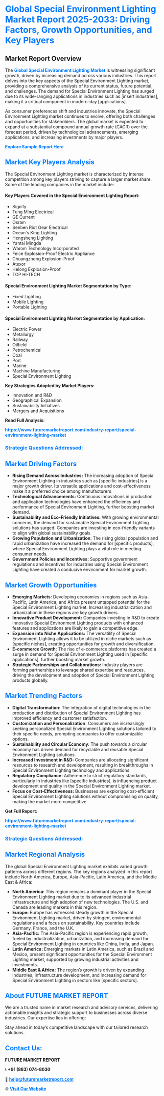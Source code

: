 <h1 style="color: #007BFF;">Global Special Environment Lighting Market Report 2025-2033: Driving Factors, Growth Opportunities, and Key Players</h1>

<section id="overview">
<h2>Market Report Overview</h2>
<p>The <a href="https://www.futuremarketreport.com/industry-report/special-environment-lighting-market" style="color: #007BFF; text-decoration: none;"><strong>Global Special Environment Lighting Market</strong></a> is witnessing significant growth, driven by increasing demand across various industries. This report delves into the key aspects of the Special Environment Lighting market, providing a comprehensive analysis of its current status, future potential, and challenges. The demand for Special Environment Lighting has surged due to its wide-ranging applications in industries such as [insert industries], making it a critical component in modern-day [applications].</p>
<p>As consumer preferences shift and industries innovate, the Special Environment Lighting market continues to evolve, offering both challenges and opportunities for stakeholders. The global market is expected to expand at a substantial compound annual growth rate (CAGR) over the forecast period, driven by technological advancements, emerging applications, and increasing investments by major players.</p>
</section>

<section id="overview">
<p><a href="https://www.futuremarketreport.com/request-sample/reportId=124583" style="color: #007BFF; text-decoration: none;"><strong>Explore Sample Report Here</strong></a></p>
</section>

<section id="key-players">
<h2 style="color: #007BFF;">Market Key Players Analysis</h2>
<p>The Special Environment Lighting market is characterized by intense competition among key players striving to capture a larger market share. Some of the leading companies in the market include:</p>
<h4>Key Players Covered in the Special Environment Lighting Report:</h4>
<ul><li>Signify</li><li>Tung Ming Electrical</li><li>GE Current</li><li>Osram</li><li>Senben Riot Gear Electrical</li><li>Ocean&#039;s King Lighting</li><li>Hengsheng Lighting</li><li>Yantai Mingda</li><li>Warom Technology Incorporated</li><li>Feice Explosion-Proof Electric Appliance</li><li>Chuangzheng Explosion-Proof</li><li>Atexor</li><li>Helong Explosion-Proof</li><li>TOP HI-TECH</li></ul>
<h4>Special Environment Lighting Market Segmentation by Type:</h4>
<ul><li>Fixed Lighting</li><li>Mobile Lighting</li><li>Portable Lighting</li></ul>

<h4>Special Environment Lighting Market Segmentation by Application:</h4>
<ul><li>Electric Power</li><li>Metallurgy</li><li>Railway</li><li>Oilfield</li><li>Petrochemical</li><li>Coal</li><li>Port</li><li>Marine</li><li>Machine Manufacturing</li><li>Special Environment Lighting</li></ul>
<p><strong>Key Strategies Adopted by Market Players:</strong></p>
<ul>
<li>Innovation and R&D</li>
<li>Geographical Expansion</li>
<li>Sustainability Initiatives</li>
<li>Mergers and Acquisitions</li>
</ul>
</section>

<section>
<p><strong>Read Full Analysis: </strong></p><a href="https://www.futuremarketreport.com/industry-report/special-environment-lighting-market" style="color: #007BFF; text-decoration: none;"><strong>https://www.futuremarketreport.com/industry-report/special-environment-lighting-market</strong></a>
<h3 style="color: #007BFF;">Strategic Questions Addressed:</h3>
</section>

<section id="driving-factors">
<h2 style="color: #007BFF;">Market Driving Factors</h2>
<ul>
<li><strong>Rising Demand Across Industries:</strong> The increasing adoption of Special Environment Lighting in industries such as [specific industries] is a major growth driver. Its versatile applications and cost-effectiveness make it a preferred choice among manufacturers.</li>
<li><strong>Technological Advancements:</strong> Continuous innovations in production and application technologies have enhanced the efficiency and performance of Special Environment Lighting, further boosting market demand.</li>
<li><strong>Sustainability and Eco-Friendly Initiatives:</strong> With growing environmental concerns, the demand for sustainable Special Environment Lighting solutions has surged. Companies are investing in eco-friendly variants to align with global sustainability goals.</li>
<li><strong>Growing Population and Urbanization:</strong> The rising global population and rapid urbanization have increased the demand for [specific products], where Special Environment Lighting plays a vital role in meeting consumer needs.</li>
<li><strong>Government Policies and Incentives:</strong> Supportive government regulations and incentives for industries using Special Environment Lighting have created a conducive environment for market growth.</li>
</ul>
</section>

<section id="growth-opportunities">
<h2 style="color: #007BFF;">Market Growth Opportunities</h2>
<ul>
<li><strong>Emerging Markets:</strong> Developing economies in regions such as Asia-Pacific, Latin America, and Africa present untapped potential for the Special Environment Lighting market. Increasing industrialization and urbanization in these regions are key growth drivers.</li>
<li><strong>Innovative Product Development:</strong> Companies investing in R&D to create innovative Special Environment Lighting products with enhanced features and applications are likely to gain a competitive edge.</li>
<li><strong>Expansion into Niche Applications:</strong> The versatility of Special Environment Lighting allows it to be utilized in niche markets such as [specific niches], creating opportunities for growth and diversification.</li>
<li><strong>E-commerce Growth:</strong> The rise of e-commerce platforms has created a surge in demand for Special Environment Lighting used in [specific applications], further boosting market growth.</li>
<li><strong>Strategic Partnerships and Collaborations:</strong> Industry players are forming partnerships to leverage shared expertise and resources, driving the development and adoption of Special Environment Lighting products globally.</li>
</ul>
</section>

<section id="trending-factors">
<h2 style="color: #007BFF;">Market Trending Factors</h2>
<ul>
<li><strong>Digital Transformation:</strong> The integration of digital technologies in the production and distribution of Special Environment Lighting has improved efficiency and customer satisfaction.</li>
<li><strong>Customization and Personalization:</strong> Consumers are increasingly seeking personalized Special Environment Lighting solutions tailored to their specific needs, prompting companies to offer customizable options.</li>
<li><strong>Sustainability and Circular Economy:</strong> The push towards a circular economy has driven demand for recyclable and reusable Special Environment Lighting solutions.</li>
<li><strong>Increased Investment in R&D:</strong> Companies are allocating significant resources to research and development, resulting in breakthroughs in Special Environment Lighting technology and applications.</li>
<li><strong>Regulatory Compliance:</strong> Adherence to strict regulatory standards, particularly in industries like [specific industries], is influencing product development and quality in the Special Environment Lighting market.</li>
<li><strong>Focus on Cost-Effectiveness:</strong> Businesses are exploring cost-efficient Special Environment Lighting solutions without compromising on quality, making the market more competitive.</li>
</ul>
</section>

<section>
<p><strong>Get Full Report: </strong></p><a href="https://www.futuremarketreport.com/industry-report/special-environment-lighting-market" style="color: #007BFF; text-decoration: none;"><strong>https://www.futuremarketreport.com/industry-report/special-environment-lighting-market</strong></a>
<h3 style="color: #007BFF;">Strategic Questions Addressed:</h3>
</section>


<section id="regional-analysis">
<h2 style="color: #007BFF;">Market Regional Analysis</h2>
<p>The global Special Environment Lighting market exhibits varied growth patterns across different regions. The key regions analyzed in this report include North America, Europe, Asia-Pacific, Latin America, and the Middle East & Africa:</p>
<ul>
<li><strong>North America:</strong> This region remains a dominant player in the Special Environment Lighting market due to its advanced industrial infrastructure and high adoption of new technologies. The U.S. and Canada are leading markets in this region.</li>
<li><strong>Europe:</strong> Europe has witnessed steady growth in the Special Environment Lighting market, driven by stringent environmental regulations and a focus on sustainability. Key countries include Germany, France, and the U.K.</li>
<li><strong>Asia-Pacific:</strong> The Asia-Pacific region is experiencing rapid growth, fueled by industrialization, urbanization, and increasing demand for Special Environment Lighting in countries like China, India, and Japan.</li>
<li><strong>Latin America:</strong> Emerging markets in Latin America, such as Brazil and Mexico, present significant opportunities for the Special Environment Lighting market, supported by growing industrial activities and investments.</li>
<li><strong>Middle East & Africa:</strong> The region’s growth is driven by expanding industries, infrastructure development, and increasing demand for Special Environment Lighting in sectors like [specific sectors].</li>
</ul>
</section>

<footer>
<h2 style="color: #007BFF;">About FUTURE MARKET REPORT</h2>
<p>We are a trusted name in market research and advisory services, delivering actionable insights and strategic support to businesses across diverse industries. Our expertise lies in offering:</p>

<p>Stay ahead in today’s competitive landscape with our tailored research solutions.</p>

<h2 style="color: #007BFF;">Contact Us:</h2>
<p><strong>FUTURE MARKET REPORT</strong></p>
<p>📞 <strong>+91 (883) 074-8030</strong></p>
<p>📧 <strong><a href="mailto:help@futuremarketreport.com" style="color: #007BFF;">help@futuremarketreport.com</a></strong></p>
<p>🌐 <strong><a href="https://www.futuremarketreport.com/" style="color: #007BFF;">Visit Our Website</a></strong></p>
</footer>